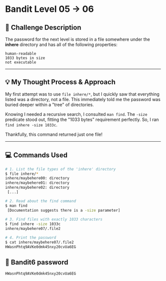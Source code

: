 # Bandit Level 05 → 06

## 🎯 Challenge Description

The password for the next level is stored in a file somewhere under the **inhere** directory and has all of the following properties:

    human-readable
    1033 bytes in size
    not executable

---

## 💡 My Thought Process & Approach

My first attempt was to use `file inhere/*`, but I quickly saw that everything listed was a directory, not a file. This immediately told me the password was buried deeper within a "tree" of directories.

Knowing I needed a recursive search, I consulted `man find`. The `-size` predicate stood out, fitting the "1033 bytes" requirement perfectly. So, I ran `find inhere -size 1033c`.

Thankfully, this command returned just one file!


---

## 💻 Commands Used

```bash
# 1. List the file types of the 'inhere' directory
$ file inhere/*
inhere/maybehere00: directory
inhere/maybehere01: directory
inhere/maybehere02: directory
 [...]

# 2. Read about the find command
$ man find
 [Documentation suggests there is a -size parameter]
 
# 3. Find files with exactly 1033 characters
$ find inhere -size 1033c
inhere/maybehere07/.file2

# 4. Print the password
$ cat inhere/maybehere07/.file2
HWasnPhtq9AVKe0dmk45nxy20cvUa6EG
```

## 🔑 Bandit6 password
```
HWasnPhtq9AVKe0dmk45nxy20cvUa6EG
```

